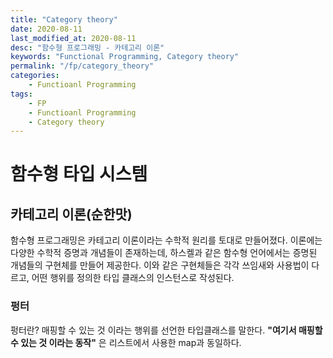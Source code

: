 ```yaml
---
title: "Category theory"
date: 2020-08-11
last_modified_at: 2020-08-11
desc: "함수형 프로그래밍 - 카테고리 이론"
keywords: "Functional Programming, Category theory"
permalink: "/fp/category_theory"
categories: 
    - Functioanl Programming
tags: 
    - FP
    - Functioanl Programming
    - Category theory
---
```


# 함수형 타입 시스템

## 카테고리 이론(순한맛)

함수형 프로그래밍은 카테고리 이론이라는 수학적 원리를 토대로 만들어졌다. 이론에는 다양한 수학적 증명과 개념들이 존재하는데, 하스켈과 같은 함수형 언어에서는 증명된 개념들의 구현체를 만들어 제공한다. 이와 같은 구현체들은 각각 쓰임새와 사용법이 다르고, 어떤 행위를 정의한 타입 클래스의 인스턴스로 작성된다.

### 펑터

펑터란? 매핑할 수 있는 것 이라는 행위를 선언한 타입클래스를 말한다. __"여기서 매핑할 수 있는 것 이라는 동작"__ 은 리스트에서 사용한 map과 동일하다.

